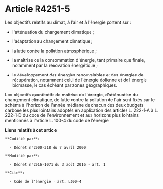 # Article R4251-5

Les objectifs relatifs au climat, à l'air et à l'énergie portent sur :

- l'atténuation du changement climatique ;

- l'adaptation au changement climatique ;

- la lutte contre la pollution atmosphérique ;

- la maîtrise de la consommation d'énergie, tant primaire que finale, notamment par la rénovation énergétique ;

- le développement des énergies renouvelables et des énergies de récupération, notamment celui de l'énergie éolienne et de
l'énergie biomasse, le cas échéant par zones géographiques.

Les objectifs quantitatifs de maîtrise de l'énergie, d'atténuation du changement climatique, de lutte contre la pollution de
l'air sont fixés par le schéma à l'horizon de l'année médiane de chacun des deux budgets carbone les plus lointains adoptés
en application des articles L. 222-1-A à L. 222-1-D du code de l'environnement et aux horizons plus lointains mentionnés à
l'article L. 100-4 du code de l'énergie.

**Liens relatifs à cet article**

	**Codifié par**:

	  - Décret n°2000-318 du 7 avril 2000

	**Modifié par**:

	  - Décret n°2016-1071 du 3 août 2016 - art. 1

	**Cite**:

	  - Code de l'énergie - art. L100-4
